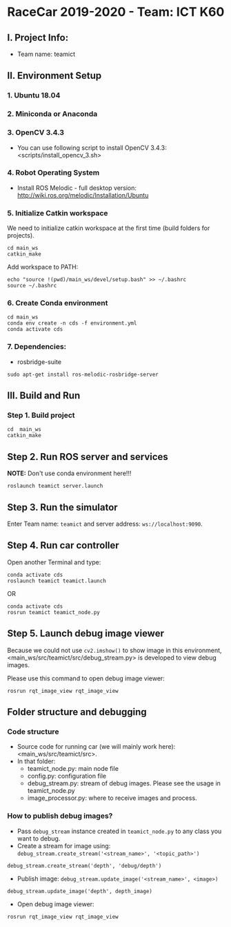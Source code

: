 # RaceCar 2019-2020 - Team: ICT K60

## I. Project Info:

- Team name: teamict

## II. Environment Setup

### 1. Ubuntu 18.04

### 2. Miniconda or Anaconda

### 3. OpenCV 3.4.3

- You can use following script to install OpenCV 3.4.3: <scripts/install_opencv_3.sh>

### 4. Robot Operating System
  
- Install ROS Melodic - full desktop version: <http://wiki.ros.org/melodic/Installation/Ubuntu>
  
### 5. Initialize Catkin workspace

We need to initialize catkin workspace at the first time (build folders for projects).

```terminal
cd main_ws
catkin_make
```

Add workspace to PATH:

```terminal
echo "source !(pwd)/main_ws/devel/setup.bash" >> ~/.bashrc
source ~/.bashrc
```

### 6. Create Conda environment 

```terminal
cd main_ws
conda env create -n cds -f environment.yml 
conda activate cds
```
  
### 7. Dependencies: 

- rosbridge-suite

```terminal
sudo apt-get install ros-melodic-rosbridge-server
```

## III. Build and Run

### Step 1. Build project

```
cd  main_ws
catkin_make
```

## Step 2. Run ROS server and services

**NOTE:** Don't use conda environment here!!!

```
roslaunch teamict server.launch
```

## Step 3. Run the simulator

Enter Team name: `teamict` and server address: `ws://localhost:9090`.

## Step 4. Run car controller

Open another Terminal and type:

```
conda activate cds
roslaunch teamict teamict.launch
```

OR

```
conda activate cds
rosrun teamict teamict_node.py
```

## Step 5. Launch debug image viewer

Because we could not use `cv2.imshow()` to show image in this environment, <main_ws/src/teamict/src/debug_stream.py> is developed to view debug images.

Please use this command to open debug image viewer:

```
rosrun rqt_image_view rqt_image_view
```

## Folder structure and debugging

### Code structure

- Source code for running car (we will mainly work here): <main_ws/src/teamict/src>.
- In that folder:
    + teamict_node.py: main node file
    + config.py: configuration file
    + debug_stream.py: stream of debug images. Please see the usage in teamict_node.py
    + image_processor.py: where to receive images and process.

### How to publish debug images?

- Pass `debug_stream` instance created in `teamict_node.py` to any class you want to debug.
- Create a stream for image using: `debug_stream.create_stream('<stream_name>', '<topic_path>')`

```
debug_stream.create_stream('depth', 'debug/depth')
```

- Publish image: `debug_stream.update_image('<stream_name>', <image>)`

```
debug_stream.update_image('depth', depth_image)
```

- Open debug image viewer:

```
rosrun rqt_image_view rqt_image_view
```
